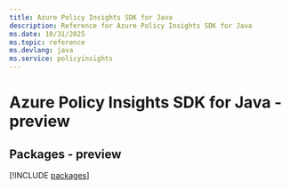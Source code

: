 ```yaml
---
title: Azure Policy Insights SDK for Java
description: Reference for Azure Policy Insights SDK for Java
ms.date: 10/31/2025
ms.topic: reference
ms.devlang: java
ms.service: policyinsights
---
```

# Azure Policy Insights SDK for Java - preview
## Packages - preview
[!INCLUDE [packages](policy-insights-index.md)]